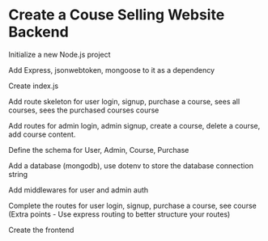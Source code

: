 # Create a Couse Selling Website Backend

Initialize a new Node.js project

Add Express, jsonwebtoken, mongoose to it as a dependency

Create index.js

Add route skeleton for user login, signup, purchase a course, sees all courses, sees the purchased courses course

Add routes for admin login, admin signup, create a course, delete a course, add course content.

Define the schema for User, Admin, Course, Purchase

Add a database (mongodb), use dotenv to store the database connection string

Add middlewares for user and admin auth

Complete the routes for user login, signup, purchase a course, see course (Extra points - Use express routing to better structure your routes)

Create the frontend